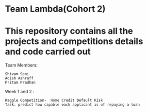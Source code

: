 

#  Team Lambda(Cohort 2)



# This repository contains all the projects and competitions details and code carried out

Team Members:

	Shivam Soni 
	Adish Ashraff
	Pritam Pradhan

Week 1 and 2 :
 
	Kaggle Competition-  Home Credit Default Risk
	Task: predict how capable each applicant is of repaying a loan
	
